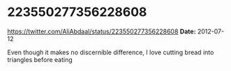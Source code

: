 # 223550277356228608
https://twitter.com/AliAbdaal/status/223550277356228608
**Date:** 2012-07-12

Even though it makes no discernible difference, I love cutting bread into triangles before eating

